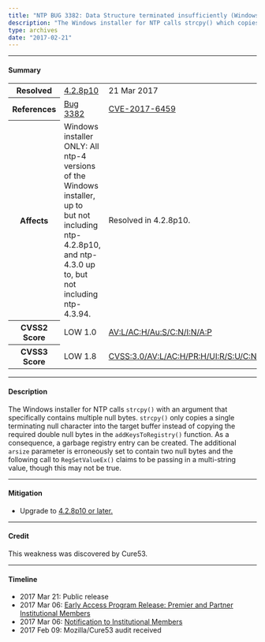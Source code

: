 ```yaml
---
title: "NTP BUG 3382: Data Structure terminated insufficiently (Windows installer ONLY)"
description: "The Windows installer for NTP calls strcpy() which copies a single terminating null character into the target buffer instead of copying the required double null bytes in the addKeysToRegistry() function. As a consequence, a garbage registry entry can be created. This bug was resolved in NTP 4.2.8p10."
type: archives
date: "2017-02-21"
---
```


* * *

#### Summary

<table>
  <tbody>
	<tr>
		<th><b>Resolved</b></th>
		<td><a href="/support/securitynotice/4_2_8p10-release-announcement/">4.2.8p10</a></td>
		<td>21 Mar 2017</td>
	</tr>
	<tr>
		<th><b>References</b></th>
		<td><a href="https://bugs.ntp.org/show_bug.cgi?id=3382">Bug 3382</a></td>
		<td><a href="https://nvd.nist.gov/vuln/detail/CVE-2017-6459">CVE-2017-6459</a></td>
	</tr>
	<tr>
		<th><b>Affects</b></th>
		<td>Windows installer ONLY: All ntp-4 versions of the Windows installer, up to<br> but not including ntp-4.2.8p10, and ntp-4.3.0 up to, but not including ntp-4.3.94.</td>
		<td>Resolved in 4.2.8p10.</td>
	</tr>
	<tr>
		<th><b>CVSS2 Score</b></th>
		<td>LOW 1.0</td>
		<td><a href="https://nvd.nist.gov/vuln-metrics/cvss/v2-calculator?calculator&version=2.0&vector=(AV:L/AC:H/Au:S/C:N/I:N/A:P)">AV:L/AC:H/Au:S/C:N/I:N/A:P</a></td>
	</tr>
	<tr>
		<th><b>CVSS3 Score<b></th>
		<td>LOW 1.8</td>
		<td><a href="https://www.first.org/cvss/calculator/3.0#CVSS:3.0/AV:L/AC:H/PR:H/UI:R/S:U/C:N/I:N/A:L">CVSS:3.0/AV:L/AC:H/PR:H/UI:R/S:U/C:N/I:N/A:L</a></td>
	</tr>	
  </tbody>	
</table>

* * *
    
#### Description 

The Windows installer for NTP calls `strcpy()` with an argument that specifically contains multiple null bytes. `strcpy()` only copies a single terminating null character into the target buffer instead of copying the required double null bytes in the `addKeysToRegistry()` function. As a consequence, a garbage registry entry can be created. The additional `arsize` parameter is erroneously set to contain two null bytes and the following call to `RegSetValueEx()` claims to be passing in a multi-string value, though this may not be true.

* * *
    
#### Mitigation

* Upgrade to [4.2.8p10 or later.](/downloads/)

* * *

#### Credit

This weakness was discovered by Cure53.

* * *

#### Timeline

* 2017 Mar 21: Public release
* 2017 Mar 06: [Early Access Program Release: Premier and Partner Institutional Members](https://www.nwtime.org/membership/benefits/)
* 2017 Mar 06: [Notification to Institutional Members](https://www.nwtime.org/membership/benefits/)
* 2017 Feb 09: Mozilla/Cure53 audit received